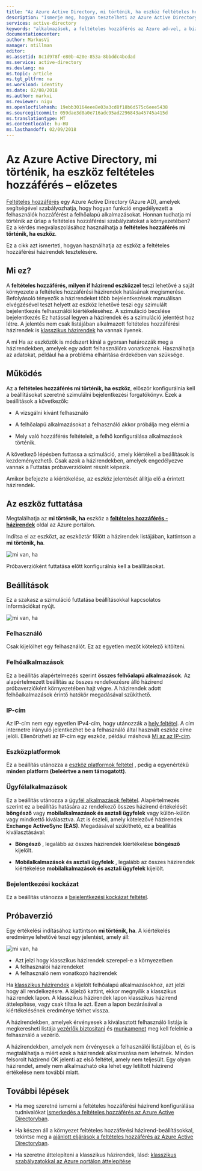 ```yaml
---
title: "Az Azure Active Directory, mi történik, ha eszköz feltételes hozzáférés – előzetes verzió |} Microsoft Docs"
description: "Ismerje meg, hogyan tesztelheti az Azure Active Directory feltételes hozzáférési házirendek konfigurációját."
services: active-directory
keywords: "alkalmazások, a feltételes hozzáférés az Azure ad-vel, a biztonságos hozzáférés a vállalati erőforrásokhoz, a feltételes hozzáférési házirendekkel a feltételes hozzáférés"
documentationcenter: 
author: MarkusVi
manager: mtillman
editor: 
ms.assetid: 8c1d978f-e80b-420e-853a-8bbddc4bcdad
ms.service: active-directory
ms.devlang: na
ms.topic: article
ms.tgt_pltfrm: na
ms.workload: identity
ms.date: 02/08/2018
ms.author: markvi
ms.reviewer: nigu
ms.openlocfilehash: 19ebb30164eee8e03a3cd8f18b6d575c6eee5438
ms.sourcegitcommit: 059dae3d8a0e716adc95ad2296843a45745a415d
ms.translationtype: MT
ms.contentlocale: hu-HU
ms.lasthandoff: 02/09/2018
---
```

# <a name="azure-active-directory-conditional-access-what-if-tool---preview"></a>Az Azure Active Directory, mi történik, ha eszköz feltételes hozzáférés – előzetes

[Feltételes hozzáférés](active-directory-conditional-access-azure-portal.md) egy Azure Active Directory (Azure AD), amelyek segítségével szabályozhatja, hogy hogyan funkció engedélyezett a felhasználók hozzáférést a felhőalapú alkalmazásokat. Honnan tudhatja mi történik az űrlap a feltételes hozzáférési szabályzatokat a környezetében? Ez a kérdés megválaszolásához használhatja a **feltételes hozzáférés mi történik, ha eszköz**.

Ez a cikk azt ismerteti, hogyan használhatja az eszköz a feltételes hozzáférési házirendek tesztelésére.

## <a name="what-it-is"></a>Mi ez?

A **feltételes hozzáférés, milyen if házirend eszközzel** teszi lehetővé a saját környezete a feltételes hozzáférési házirendek hatásának megismerése. Befolyásoló tényezők a házirendeket több bejelentkezések manuálisan elvégzésével teszt helyett az eszköz lehetővé teszi egy szimulált bejelentkezés felhasználói kiértékeléséhez. A szimuláció becslése bejelentkezés Ez hatással legyen a házirendek és a szimuláció jelentést hoz létre. A jelentés nem csak listájában alkalmazott feltételes hozzáférési házirendek is [klasszikus házirendek](active-directory-conditional-access-migration.md#classic-policies) ha vannak ilyenek.    

A mi Ha az eszközök is módszert kínál a gyorsan határozzák meg a házirendekben, amelyek egy adott felhasználóra vonatkoznak. Használhatja az adatokat, például ha a probléma elhárítása érdekében van szüksége.  

## <a name="how-it-works"></a>Működés

Az a **feltételes hozzáférés mi történik, ha eszköz**, először konfigurálnia kell a beállításokat szeretné szimulálni bejelentkezési forgatókönyv. Ezek a beállítások a következők:

- A vizsgálni kívánt felhasználó 

- A felhőalapú alkalmazásokat a felhasználó akkor próbálja meg elérni a

- Mely való hozzáférés feltételeit, a felhő konfigurálása alkalmazások történik.
     
A következő lépésben futtassa a szimuláció, amely kiértékeli a beállítások is kezdeményezhető. Csak azok a házirendekben, amelyek engedélyezve vannak a Futtatás próbaverzióként részét képezik.


Amikor befejezte a kiértékelése, az eszköz jelentését állítja elő a érintett házirendek.


## <a name="running-the-tool"></a>Az eszköz futtatása

Megtalálhatja az **mi történik, ha** eszköz a  **[feltételes hozzáférés - házirendek](https://portal.azure.com/#blade/Microsoft_AAD_IAM/ConditionalAccessBlade/Policies)**  oldal az Azure portálon.

Indítsa el az eszközt, az eszköztár fölött a házirendek listájában, kattintson a **mi történik, ha**.

![mi van, ha](./media/active-directory-conditional-access-whatif/01.png)

Próbaverzióként futtatása előtt konfigurálnia kell a beállításokat.

## <a name="settings"></a>Beállítások

Ez a szakasz a szimuláció futtatása beállításokkal kapcsolatos információkat nyújt.

![mi van, ha](./media/active-directory-conditional-access-whatif/02.png)


### <a name="user"></a>Felhasználó

Csak kijelölhet egy felhasználót. Ez az egyetlen mezőt kötelező kitölteni.

### <a name="cloud-apps"></a>Felhőalkalmazások

Ez a beállítás alapértelmezés szerint **összes felhőalapú alkalmazások**. Az alapértelmezett beállítás az összes rendelkezésre álló házirend próbaverzióként környezetében hajt végre. A házirendek adott felhőalkalmazások érintő hatókör megadásával szűkíthető.


### <a name="ip-address"></a>IP-cím

Az IP-cím nem egy egyetlen IPv4-cím, hogy utánozzák a [hely feltétel](active-directory-conditional-access-locations.md). A cím internetre irányuló jelentkezhet be a felhasználó által használt eszköz címe jelöli. Ellenőrizheti az IP-cím egy eszköz, például máshová [Mi az az IP-cím](https://whatismyipaddress.com).    

### <a name="device-platforms"></a>Eszközplatformok

Ez a beállítás utánozza a [eszköz platformok feltétel](active-directory-conditional-access-conditions.md#device-platforms) , pedig a egyenértékű **minden platform (beleértve a nem támogatott)**. 
### <a name="client-apps"></a>Ügyfélalkalmazások

Ez a beállítás utánozza a [ügyfél alkalmazások feltétel](active-directory-conditional-access-conditions.md#client-apps).
Alapértelmezés szerint ez a beállítás hatására az rendelkező összes házirend értékelését **böngésző** vagy **mobilalkalmazások és asztali ügyfelek** vagy külön-külön vagy mindkettő kiválasztva. Azt is észleli, amely kötelezővé házirendek **Exchange ActiveSync (EAS)**. Megadásával szűkíthető, ez a beállítás kiválasztásával:

- **Böngésző** , legalább az összes házirendek kiértékelése **böngésző** kijelölt. 

- **Mobilalkalmazások és asztali ügyfelek** , legalább az összes házirendek kiértékelése **mobilalkalmazások és asztali ügyfelek** kijelölt. 


### <a name="sign-in-risk"></a>Bejelentkezési kockázat

Ez a beállítás utánozza a [bejelentkezési kockázat feltétel](active-directory-conditional-access-conditions.md#sign-in-risk).   


## <a name="evaluation"></a>Próbaverzió 

Egy értékelési indításához kattintson **mi történik, ha**. A kiértékelés eredménye lehetővé teszi egy jelentést, amely áll: 

![mi van, ha](./media/active-directory-conditional-access-whatif/03.png)

- Azt jelzi hogy klasszikus házirendek szerepel-e a környezetben
- A felhasználói házirendeket
- A felhasználó nem vonatkozó házirendek


Ha [klasszikus házirendek](active-directory-conditional-access-migration.md#classic-policies) a kijelölt felhőalapú alkalmazásokhoz, azt jelzi hogy áll rendelkezésre. A kijelző kattint, ekkor megnyílik a klasszikus házirendek lapon. A klasszikus házirendek lapon klasszikus házirend áttelepítése, vagy csak tiltsa le azt. Ezen a lapon bezárásával a kiértékelésének eredménye térhet vissza.

A házirendekben, amelyek érvényesek a kiválasztott felhasználó listája is megkeresheti listája [vezérlők biztosítani](active-directory-conditional-access-controls.md#grant-controls) és [munkamenet](active-directory-conditional-access-controls.md#session-controls) meg kell felelnie a felhasználó a vezérlő.

A házirendekben, amelyek nem érvényesek a felhasználói listájában el, és is megtalálhatja a miért ezek a házirendek alkalmazása nem lehetnek. Minden felsorolt házirend OK jelenti az első feltétel, amely nem teljesült. Egy olyan házirendet, amely nem alkalmazható oka lehet egy letiltott házirend értékelése nem további miatt.   



## <a name="next-steps"></a>További lépések

- Ha meg szeretné ismerni a feltételes hozzáférési házirend konfigurálása tudnivalókat [Ismerkedés a feltételes hozzáférés az Azure Active Directoryban](active-directory-conditional-access-azure-portal-get-started.md).

- Ha készen áll a környezet feltételes hozzáférési házirend-beállításokkal, tekintse meg a [ajánlott eljárások a feltételes hozzáférés az Azure Active Directoryban](active-directory-conditional-access-best-practices.md). 

- Ha szeretne áttelepíteni a klasszikus házirendek, lásd: [klasszikus szabályzatokkal az Azure portálon áttelepítése](active-directory-conditional-access-migration.md)  
